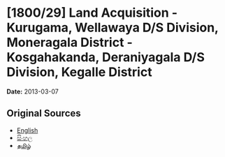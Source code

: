# [1800/29] Land Acquisition - Kurugama, Wellawaya D/S Division, Moneragala District - Kosgahakanda, Deraniyagala D/S Division, Kegalle District

**Date:** 2013-03-07

## Original Sources

- [English](https://documents.gov.lk/view/extra-gazettes/2013/3/1800-29_E.pdf)
- [සිංහල](https://documents.gov.lk/view/extra-gazettes/2013/3/1800-29_S.pdf)
- [தமிழ்](https://documents.gov.lk/view/extra-gazettes/2013/3/1800-29_T.pdf)

